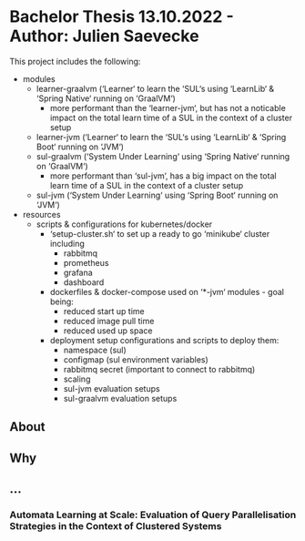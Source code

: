 # Bachelor Thesis 13.10.2022 - Author: Julien Saevecke
This project includes the following:
* modules
  * learner-graalvm (‘Learner‘ to learn the ‘SUL‘s using ‘LearnLib‘ & ‘Spring Native‘ running on ‘GraalVM‘)
    * more performant than the ‘learner-jvm‘, but has not a noticable impact on the total learn time of a SUL in the context of a cluster setup
  * learner-jvm (‘Learner‘ to learn the ‘SUL‘s using ‘LearnLib‘ & ‘Spring Boot‘ running on ‘JVM‘)
  * sul-graalvm (‘System Under Learning‘ using ‘Spring Native‘ running on ‘GraalVM‘)
    * more performant than ‘sul-jvm‘, has a big impact on the total learn time of a SUL in the context of a cluster setup
  * sul-jvm (‘System Under Learning‘ using ‘Spring Boot‘ running on ‘JVM‘)
* resources
  * scripts & configurations for kubernetes/docker
    * ‘setup-cluster.sh‘ to set up a ready to go ‘minikube‘ cluster including
      * rabbitmq
      * prometheus
      * grafana
      * dashboard
    * dockerfiles & docker-compose used on ‘*-jvm‘ modules - goal being:
      * reduced start up time
      * reduced image pull time
      * reduced used up space
    * deployment setup configurations and scripts to deploy them:
      * namespace (sul)
      * configmap (sul environment variables)
      * rabbitmq secret (important to connect to rabbitmq)
      * scaling
      * sul-jvm evaluation setups
      * sul-graalvm evaluation setups
## About
## Why
## ...
### Automata Learning at Scale: Evaluation of Query Parallelisation Strategies in the Context of Clustered Systems

